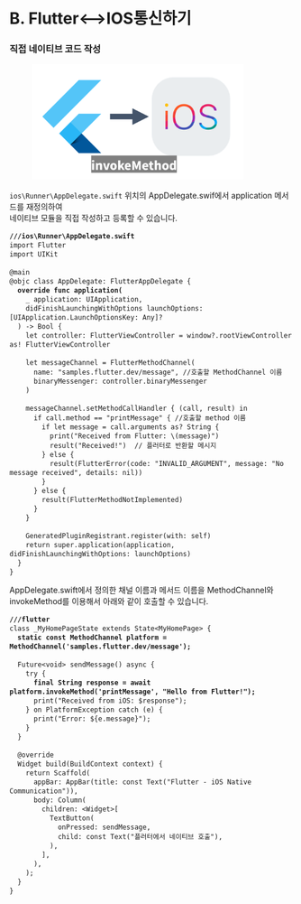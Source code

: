 # B. Flutter<-->IOS통신하기

### 직접 네이티브 코드 작성

<figure><img src="../../../.gitbook/assets/image (6) (1) (1) (1) (1) (1) (1) (1) (1) (1) (1) (1) (1) (1) (1) (1).png" alt="" width="375"><figcaption></figcaption></figure>

`ios\Runner\AppDelegate.swift` 위치의 AppDelegate.swif에서 application 메서드를 재정의하여\
네이티브 모듈을 직접 작성하고  등록할 수  있습니다.

<pre class="language-kotlin"><code class="lang-kotlin"><strong>///ios\Runner\AppDelegate.swift
</strong>import Flutter
import UIKit

@main
@objc class AppDelegate: FlutterAppDelegate {
<strong>  override func application(
</strong>    _ application: UIApplication,
    didFinishLaunchingWithOptions launchOptions: [UIApplication.LaunchOptionsKey: Any]?
  ) -> Bool {
    let controller: FlutterViewController = window?.rootViewController as! FlutterViewController

    let messageChannel = FlutterMethodChannel(
      name: "samples.flutter.dev/message", //호출할 MethodChannel 이름
      binaryMessenger: controller.binaryMessenger
    )

    messageChannel.setMethodCallHandler { (call, result) in
      if call.method == "printMessage" { //호출할 method 이름
        if let message = call.arguments as? String {
          print("Received from Flutter: \(message)")
          result("Received!")  // 플러터로 반환할 메시지
        } else {
          result(FlutterError(code: "INVALID_ARGUMENT", message: "No message received", details: nil))
        }
      } else {
        result(FlutterMethodNotImplemented)
      }
    }

    GeneratedPluginRegistrant.register(with: self)
    return super.application(application, didFinishLaunchingWithOptions: launchOptions)
  }
}
</code></pre>

AppDelegate.swift에서 정의한 채널 이름과 메서드 이름을 MethodChannel와 invokeMethod를 이용해서 아래와 같이 호출할 수 있습니다.

<pre class="language-dart"><code class="lang-dart"><strong>///flutter
</strong>class _MyHomePageState extends State&#x3C;MyHomePage> {
<strong>  static const MethodChannel platform = MethodChannel('samples.flutter.dev/message');
</strong>  
  Future&#x3C;void> sendMessage() async {
    try {
<strong>      final String response = await platform.invokeMethod('printMessage', "Hello from Flutter!");
</strong>      print("Received from iOS: $response");
    } on PlatformException catch (e) {
      print("Error: ${e.message}");
    }
  }
  
  @override
  Widget build(BuildContext context) {
    return Scaffold(
      appBar: AppBar(title: const Text("Flutter - iOS Native Communication")),
      body: Column(
        children: &#x3C;Widget>[
          TextButton(
            onPressed: sendMessage,
            child: const Text("플러터에서 네이티브 호출"),
          ),
        ],
      ),
    );
  }
}
</code></pre>
